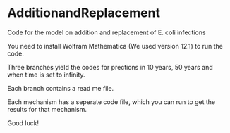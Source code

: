 # AdditionandReplacement
Code for the model on addition and replacement of E. coli infections

You need to install Wolfram Mathematica (We used version 12.1) to run the code. 

Three branches yield the codes for prections in 10 years, 50 years and when time is set to infinity. 

Each branch contains a read me file.

Each mechanism has a seperate code file, which you can run to get the results for that mechanism.

Good luck!
